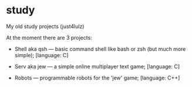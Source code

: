 # study
My old study projects (just4lulz)

At the moment there are 3 projects:

* Shell aka qsh — basic command shell like bash or zsh (but much more simple); [language: C]

* Serv aka jew — a simple online multiplayer text game; [language: C]

* Robots — programmable robots for the 'jew' game; [language: C++]

